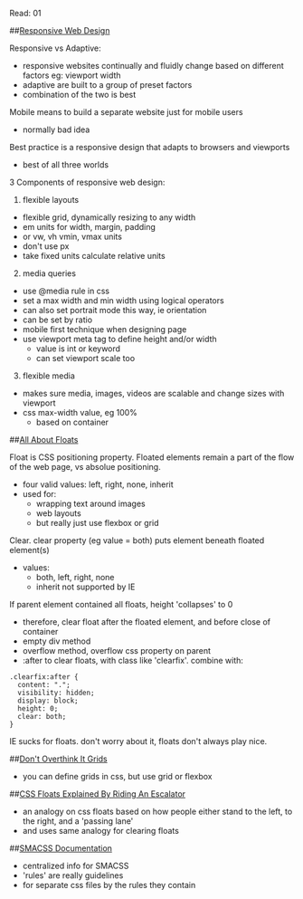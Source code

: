 Read: 01

##[Responsive Web Design](https://learn.shayhowe.com/advanced-html-css/responsive-web-design/)

Responsive vs Adaptive:
- responsive websites continually and fluidly change based on different factors eg: viewport width
- adaptive are built to a group of preset factors
- combination of the two is best

Mobile means to build a separate website just for mobile users
 - normally bad idea

Best practice is a responsive design that adapts to browsers and viewports
- best of all three worlds

3 Components of responsive web design:
1. flexible layouts
- flexible grid, dynamically resizing to any width
- em units for width, margin, padding
- or vw, vh vmin, vmax units
- don't use px
- take fixed units calculate relative units
2. media queries
- use @media rule in css
- set a max width and min width using logical operators
- can also set portrait mode this way, ie orientation
- can be set by ratio
- mobile first technique when designing page
- use viewport meta tag to define height and/or width
  - value is int or keyword
  - can set viewport scale too
3. flexible media
- makes sure media, images, videos are scalable and change sizes with viewport
- css max-width value, eg 100%
  - based on container

##[All About Floats](https://css-tricks.com/all-about-floats/)

Float is CSS positioning property. Floated elements remain a part of the flow of the web page, vs absolue positioning.
- four valid values: left, right, none, inherit
- used for:
  - wrapping text around images
  - web layouts
  - but really just use flexbox or grid
 
 Clear. clear property (eg value = both) puts element beneath floated element(s)
 - values:
   - both, left, right, none
   - inherit not supported by IE
 
 If parent element contained all floats, height 'collapses' to 0
 - therefore, clear float after the floated element, and before close of container
 - empty div method
 - overflow method, overflow css property on parent
 - :after to clear floats, with class like 'clearfix'. combine with:
 ```
 .clearfix:after { 
   content: "."; 
   visibility: hidden; 
   display: block; 
   height: 0; 
   clear: both;
}
```

IE sucks for floats. don't worry about it, floats don't always play nice.

##[Don't Overthink It Grids](https://css-tricks.com/dont-overthink-it-grids/)
- you can define grids in css, but use grid or flexbox

##[CSS Floats Explained By Riding An Escalator](https://www.freecodecamp.org/news/css-floats-explained-by-riding-an-escalator-57fa55232333/)
- an analogy on css floats based on how people either stand to the left, to the right, and a 'passing lane'
- and uses same analogy for clearing floats

##[SMACSS Documentation](http://smacss.com/)
- centralized info for SMACSS
- 'rules' are really guidelines
- for separate css files by the rules they contain


 
